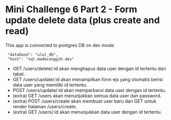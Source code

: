 # Mini Challenge 6 Part 2 - Form update delete data (plus create and read)

This app is connected to postgres DB on dev mode:

     "database": "ulul_db",
     "host": "sql.madecanggih.dev"

- GET /users/delete/:id akan menghapus data user dengan id tertentu dari tabel.
- GET /users/update/:id akan menampilkan form ejs yang otomatis berisi data user yang memiliki id tertentu.
- POST /users/update/:id akan memperbarui data user dengan id tertentu.
- (extra) GET /users akan menunjukkan semua data user dan password.
- (extra) POST /users/create akan membuat user baru dan GET untuk render halaman /users/create.
- (extra) GET /users/:id akan menunjukkan data user dengan id tertentu.
